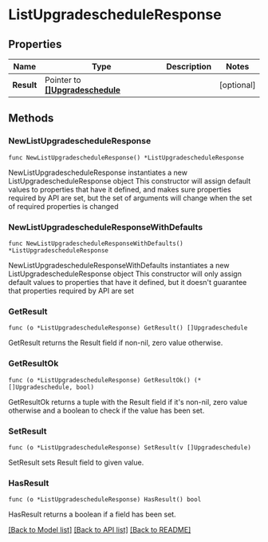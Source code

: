 # ListUpgradescheduleResponse

## Properties

Name | Type | Description | Notes
------------ | ------------- | ------------- | -------------
**Result** | Pointer to [**[]Upgradeschedule**](Upgradeschedule.md) |  | [optional] 

## Methods

### NewListUpgradescheduleResponse

`func NewListUpgradescheduleResponse() *ListUpgradescheduleResponse`

NewListUpgradescheduleResponse instantiates a new ListUpgradescheduleResponse object
This constructor will assign default values to properties that have it defined,
and makes sure properties required by API are set, but the set of arguments
will change when the set of required properties is changed

### NewListUpgradescheduleResponseWithDefaults

`func NewListUpgradescheduleResponseWithDefaults() *ListUpgradescheduleResponse`

NewListUpgradescheduleResponseWithDefaults instantiates a new ListUpgradescheduleResponse object
This constructor will only assign default values to properties that have it defined,
but it doesn't guarantee that properties required by API are set

### GetResult

`func (o *ListUpgradescheduleResponse) GetResult() []Upgradeschedule`

GetResult returns the Result field if non-nil, zero value otherwise.

### GetResultOk

`func (o *ListUpgradescheduleResponse) GetResultOk() (*[]Upgradeschedule, bool)`

GetResultOk returns a tuple with the Result field if it's non-nil, zero value otherwise
and a boolean to check if the value has been set.

### SetResult

`func (o *ListUpgradescheduleResponse) SetResult(v []Upgradeschedule)`

SetResult sets Result field to given value.

### HasResult

`func (o *ListUpgradescheduleResponse) HasResult() bool`

HasResult returns a boolean if a field has been set.


[[Back to Model list]](../README.md#documentation-for-models) [[Back to API list]](../README.md#documentation-for-api-endpoints) [[Back to README]](../README.md)


